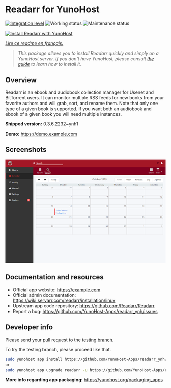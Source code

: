<!--
N.B.: This README was automatically generated by https://github.com/YunoHost/apps/tree/master/tools/README-generator
It shall NOT be edited by hand.
-->

# Readarr for YunoHost

[![Integration level](https://dash.yunohost.org/integration/readarr.svg)](https://dash.yunohost.org/appci/app/readarr) ![Working status](https://ci-apps.yunohost.org/ci/badges/readarr.status.svg) ![Maintenance status](https://ci-apps.yunohost.org/ci/badges/readarr.maintain.svg)

[![Install Readarr with YunoHost](https://install-app.yunohost.org/install-with-yunohost.svg)](https://install-app.yunohost.org/?app=readarr)

*[Lire ce readme en français.](./README_fr.md)*

> *This package allows you to install Readarr quickly and simply on a YunoHost server.
If you don't have YunoHost, please consult [the guide](https://yunohost.org/#/install) to learn how to install it.*

## Overview

Readarr is an ebook and audiobook collection manager for Usenet and BitTorrent users. It can monitor multiple RSS feeds for new books from your favorite authors and will grab, sort, and rename them. Note that only one type of a given book is supported. If you want both an audiobook and ebook of a given book you will need multiple instances.

**Shipped version:** 0.3.6.2232~ynh1

**Demo:** https://demo.example.com

## Screenshots

![Screenshot of Readarr](./doc/screenshots/calendar.png)

## Documentation and resources

* Official app website: <https://example.com>
* Official admin documentation: <https://wiki.servarr.com/readarr/installation/linux>
* Upstream app code repository: <https://github.com/Readarr/Readarr>
* Report a bug: <https://github.com/YunoHost-Apps/readarr_ynh/issues>

## Developer info

Please send your pull request to the [testing branch](https://github.com/YunoHost-Apps/readarr_ynh/tree/testing).

To try the testing branch, please proceed like that.

``` bash
sudo yunohost app install https://github.com/YunoHost-Apps/readarr_ynh/tree/testing --debug
or
sudo yunohost app upgrade readarr -u https://github.com/YunoHost-Apps/readarr_ynh/tree/testing --debug
```

**More info regarding app packaging:** <https://yunohost.org/packaging_apps>

